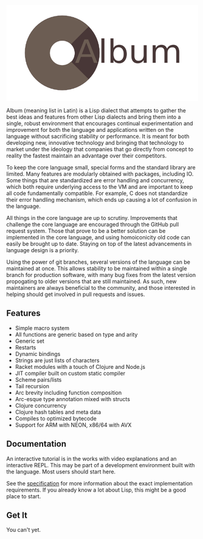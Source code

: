 <img src="logo.png"/>

Album (meaning list in Latin) is a Lisp dialect that attempts to gather the best
ideas and features from other Lisp dialects and bring them into a single, robust
environment that encourages continual experimentation and improvement for both
the language and applications written on the language without sacrificing
stability or performance. It is meant for both developing new, innovative
technology and bringing that technology to market under the ideology that
companies that go directly from concept to reality the fastest maintain an
advantage over their competitors.

To keep the core language small, special forms and the standard library are
limited. Many features are modularly obtained with packages, including IO. Some
things that are standardized are error handling and concurrency, which both
require underlying access to the VM and are important to keep all code
fundamentally compatible. For example, C does not standardize their error
handling mechanism, which ends up causing a lot of confusion in the language.

All things in the core language are up to scrutiny. Improvements that challenge
the core language are encouraged through the GitHub pull request system. Those
that prove to be a better solution can be implemented in the core language, and
using homoiconicity old code can easily be brought up to date. Staying on top of
the latest advancements in language design is a priority.

Using the power of git branches, several versions of the language can be
maintained at once. This allows stability to be maintained within a single
branch for production software, with many bug fixes from the latest version
propogating to older versions that are still maintained. As such, new
maintainers are always beneficial to the community, and those interested in
helping should get involved in pull requests and issues.

## Features

- Simple macro system
- All functions are generic based on type and arity
- Generic set
- Restarts
- Dynamic bindings
- Strings are just lists of characters
- Racket modules with a touch of Clojure and Node.js
- JIT compiler built on custom static compiler
- Scheme pairs/lists
- Tail recursion
- Arc brevity including function composition
- Arc-esque type annotation mixed with structs
- Clojure concurrency
- Clojure hash tables and meta data
- Compiles to optimized bytecode
- Support for ARM with NEON, x86/64 with AVX

## Documentation

An interactive tutorial is in the works with video explanations and an
interactive REPL. This may be part of a development environment built with the
language. Most users should start here.

See the [specification](spec/index.md) for more information about the exact
implementation requirements. If you already know a lot about Lisp, this might be
a good place to start.

## Get It

You can't yet.
